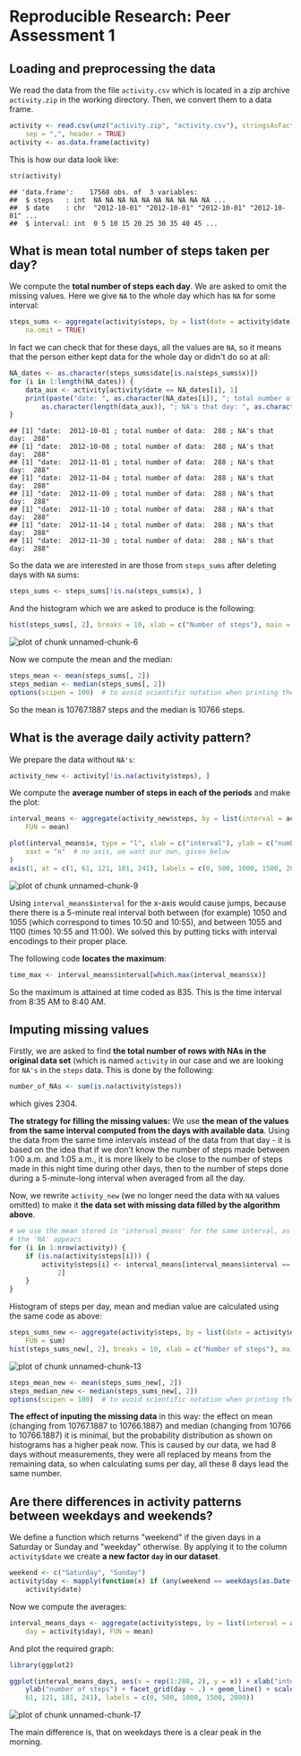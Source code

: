 # Reproducible Research: Peer Assessment 1

## Loading and preprocessing the data
 
We read the data from the file `activity.csv` which is located in a zip archive `activity.zip` in the working directory. Then, we convert them to a data frame.

```r
activity <- read.csv(unz("activity.zip", "activity.csv"), stringsAsFactors = FALSE, 
    sep = ",", header = TRUE)
activity <- as.data.frame(activity)
```

This is how our data look like:

```r
str(activity)
```

```
## 'data.frame':	17568 obs. of  3 variables:
##  $ steps   : int  NA NA NA NA NA NA NA NA NA NA ...
##  $ date    : chr  "2012-10-01" "2012-10-01" "2012-10-01" "2012-10-01" ...
##  $ interval: int  0 5 10 15 20 25 30 35 40 45 ...
```


## What is mean total number of steps taken per day?

We compute the **total number of steps each day**. We are asked to omit the missing values. Here we give `NA` to the whole day which has `NA` for some interval:

```r
steps_sums <- aggregate(activity$steps, by = list(date = activity$date), FUN = sum, 
    na.omit = TRUE)
```

In fact we can check that for these days, all the values are `NA`, so it means that the person either kept data for the whole day or didn't do so at all:

```r
NA_dates <- as.character(steps_sums$date[is.na(steps_sums$x)])
for (i in 1:length(NA_dates)) {
    data_aux <- activity[activity$date == NA_dates[i], 1]
    print(paste("date: ", as.character(NA_dates[i]), "; total number of data: ", 
        as.character(length(data_aux)), "; NA's that day: ", as.character(sum(is.na(data_aux)))))
}
```

```
## [1] "date:  2012-10-01 ; total number of data:  288 ; NA's that day:  288"
## [1] "date:  2012-10-08 ; total number of data:  288 ; NA's that day:  288"
## [1] "date:  2012-11-01 ; total number of data:  288 ; NA's that day:  288"
## [1] "date:  2012-11-04 ; total number of data:  288 ; NA's that day:  288"
## [1] "date:  2012-11-09 ; total number of data:  288 ; NA's that day:  288"
## [1] "date:  2012-11-10 ; total number of data:  288 ; NA's that day:  288"
## [1] "date:  2012-11-14 ; total number of data:  288 ; NA's that day:  288"
## [1] "date:  2012-11-30 ; total number of data:  288 ; NA's that day:  288"
```

So the data we are interested in are those from `steps_sums` after deleting days with `NA` sums:

```r
steps_sums <- steps_sums[!is.na(steps_sums$x), ]
```

And the histogram which we are asked to produce is the following:

```r
hist(steps_sums[, 2], breaks = 10, xlab = c("Number of steps"), main = c("The total number of steps taken each day"))
```

![plot of chunk unnamed-chunk-6](figure/unnamed-chunk-6.png) 

Now we compute the mean and the median:

```r
steps_mean <- mean(steps_sums[, 2])
steps_median <- median(steps_sums[, 2])
options(scipen = 100)  # to avoid scientific notation when printing the values
```

So the mean is 10767.1887 steps and the median is 10766 steps.

## What is the average daily activity pattern?

We prepare the data without `NA's`:

```r
activity_new <- activity[!is.na(activity$steps), ]
```

We compute the **average number of steps in each of the periods** and make the plot:

```r
interval_means <- aggregate(activity_new$steps, by = list(interval = activity_new$interval), 
    FUN = mean)

plot(interval_means$x, type = "l", xlab = c("interval"), ylab = c("number of steps"), 
    xaxt = "n"  # no axis, we want our own, given below
)
axis(1, at = c(1, 61, 121, 181, 241), labels = c(0, 500, 1000, 1500, 2000))
```

![plot of chunk unnamed-chunk-9](figure/unnamed-chunk-9.png) 

Using `interval_means$interval` for the x-axis would cause jumps, because there there is a 5-minute real interval both between (for example) 1050 and 1055 (which correspond to times 10:50 and 10:55), and between 1055 and 1100 (times 10:55 and 11:00). We solved this by putting ticks with interval encodings to their proper place.

The following code **locates the maximum**:

```r
time_max <- interval_means$interval[which.max(interval_means$x)]
```

So the maximum is attained at time coded as 835. This is the time interval from 8:35 AM to 8:40 AM. 

## Imputing missing values

Firstly, we are asked to find **the total number of rows with NAs in the original data set** (which is named `activity` in our case and we are looking for `NA's` in the `steps` data. This is done by the following:

```r
number_of_NAs <- sum(is.na(activity$steps))
```

which gives 2304.

**The strategy for filling the missing values:** We use **the mean of the values from the same interval computed from the days with available data**. Using the data from the same time intervals instead of the data from that day - it is based on the idea that if we don't know the number of steps made between 1:00 a.m. and 1:05 a.m., it is more likely to be close to the number of steps made in this night time during other days, then to the number of steps done during a 5-minute-long interval when averaged from all the day.  

Now, we rewrite `activity_new` (we no longer need the data with `NA` values omitted) to make it **the data set with missing data filled by the algorithm above**.


```r
# we use the mean stored in 'interval_means' for the same interval, as where
# the 'NA' appears
for (i in 1:nrow(activity)) {
    if (is.na(activity$steps[i])) {
        activity$steps[i] <- interval_means[interval_means$interval == activity$interval[i], 
            2]
    }
}
```


Histogram of steps per day, mean and median value are calculated using the same code as above:


```r
steps_sums_new <- aggregate(activity$steps, by = list(date = activity$date), 
    FUN = sum)
hist(steps_sums_new[, 2], breaks = 10, xlab = c("Number of steps"), main = c("The total number of steps taken each day"))
```

![plot of chunk unnamed-chunk-13](figure/unnamed-chunk-13.png) 



```r
steps_mean_new <- mean(steps_sums_new[, 2])
steps_median_new <- median(steps_sums_new[, 2])
options(scipen = 100)  # to avoid scientific notation when printing the values
```


**The effect of inputing the missing data** in this way: the effect on mean (changing from 10767.1887 to 10766.1887) and median (changing from 10766 to 10766.1887) it is minimal, but the probability distribution as shown on histograms has a higher peak now. This is caused by our data, we had 8 days without measurements, they were all replaced by means from the remaining data, so when calculating sums per day, all these 8 days lead the same number.

## Are there differences in activity patterns between weekdays and weekends?

We define a function which returns "weekend" if the given days in a Saturday or Sunday and "weekday" otherwise. By applying it to the column `activity$date` we create **a new factor `day` in our dataset**.


```r
weekend <- c("Saturday", "Sunday")
activity$day <- mapply(function(x) if (any(weekend == weekdays(as.Date(x)))) "weekend" else "weekday", 
    activity$date)
```


Now we compute the averages:


```r
interval_means_days <- aggregate(activity$steps, by = list(interval = activity$interval, 
    day = activity$day), FUN = mean)
```


And plot the required graph:


```r
library(ggplot2)

ggplot(interval_means_days, aes(x = rep(1:288, 2), y = x)) + xlab("interval") + 
    ylab("number of steps") + facet_grid(day ~ .) + geom_line() + scale_x_continuous(breaks = c(1, 
    61, 121, 181, 241), labels = c(0, 500, 1000, 1500, 2000))
```

![plot of chunk unnamed-chunk-17](figure/unnamed-chunk-17.png) 

The main difference is, that on weekdays there is a clear peak in the morning.
